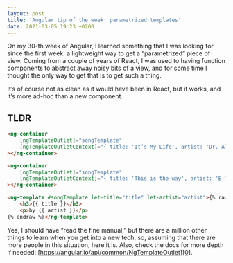 ```yaml
---
layout: post
title: 'Angular tip of the week: parametrized templates'
date: 2021-03-05 19:23 +0200
---
```


On my 30-th week of Angular, I learned something that I was looking for since the first week: a lightweight way to get a “parametrized” piece of view. Coming from a couple of years of React, I was used to having function components to abstract away noisy bits of a view, and for some time I thought the only way to get that is to get such a thing.

It’s of course not as clean as it would have been in React, but it works, and it’s more ad-hoc than a new component.

## TLDR

```html
<ng-container
    [ngTemplateOutlet]="songTemplate"
    [ngTemplateOutletContext]="{ title: 'It’s My Life', artist: 'Dr. Alban' }"
></ng-container>

<ng-container
    [ngTemplateOutlet]="songTemplate"
    [ngTemplateOutletContext]="{ title: 'This is the way', artist: 'E-Type' }"
></ng-container>

<ng-template #songTemplate let-title="title" let-artist="artist">{% raw %}
    <h3>{{ title }}</h3>
    <p>by {{ artist }}</p>
{% endraw %}</ng-template>
```

Yes, I should have “read the fine manual,” but there are a million other things to learn when you get into a new tech, so, assuming that there are more people in this situation, here it is. Also, check the docs for more depth if needed: [https://angular.io/api/common/NgTemplateOutlet][0].

[0]: https://angular.io/api/common/NgTemplateOutlet


